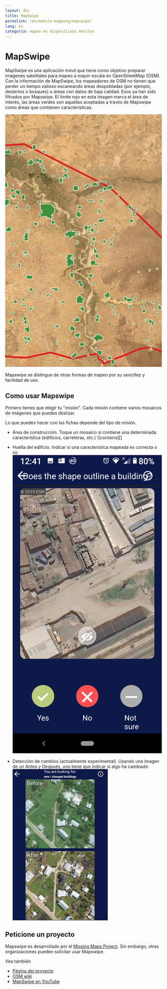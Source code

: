 ```yaml
---
layout: doc
title: MapSwipe
permalink: /en/mobile-mapping/mapswipe/
lang: es
categoría: mapeo en dispositivos móviles
---
```


MapSwipe
==============

MapSwipe es una aplicación móvil que tiene como objetivo preparar imágenes satelitales para mapeo a mayor escala en OpenStreetMap (OSM). Con la información de MapSwipe, los mapeadores de OSM no tienen que perder un tiempo valioso escaneando áreas despobladas (por ejemplo, desiertos o bosques) o áreas con datos de baja calidad. Esos ya han sido filtrados por Mapswipe. El límite rojo en esta imagen marca el área de interés, las áreas verdes son aquellas aceptadas a través de Mapswipe como áreas que contienen características.

![TM][]

Mapswipe se distingue de otras formas de mapeo por su sencillez y facilidad de uso.

## Como usar Mapswipe

Primero tienes que elegir tu "misión". Cada misión contiene varios mosaicos de imágenes que puedes deslizar.

Lo que puedes hacer con las fichas depende del tipo de misión.

- Área de construcción. Toque un mosaico si contiene una determinada característica (edificios, carreteras, etc.)
 ![contains][]

- Huella del edificio. Indicar si una característica mapeada es correcta o no
 ![forma][]

- Detección de cambios (actualmente experimental). Usando una imagen de un Antes y Después, uno tiene que indicar si algo ha cambiado
 ![cambió][]

## Peticione un proyecto

Mapswipe es desarrollado por el [Missing Maps Project](https://www.missingmaps.org/). Sin embargo, otras organizaciones pueden solicitar usar Mapswipe.

Vea también

- [Página del proyecto](https://mapswipe.org/en/about.html)
- [OSM wiki](https://wiki.openstreetmap.org/wiki/MapSwipe)
- [MapSwipe en YouTube](https://youtu.be/mwRdtnfFcUw)


[TM]:       /images/mobile-mapping/mapswipe_tm.png
[contiene]: /images/mobile-mapping/mapswipe_contains.png
[forma]:    /images/mobile-mapping/mapswipe_shape.png
[cambió]:  /images/mobile-mapping/mapswipe_changed.png
